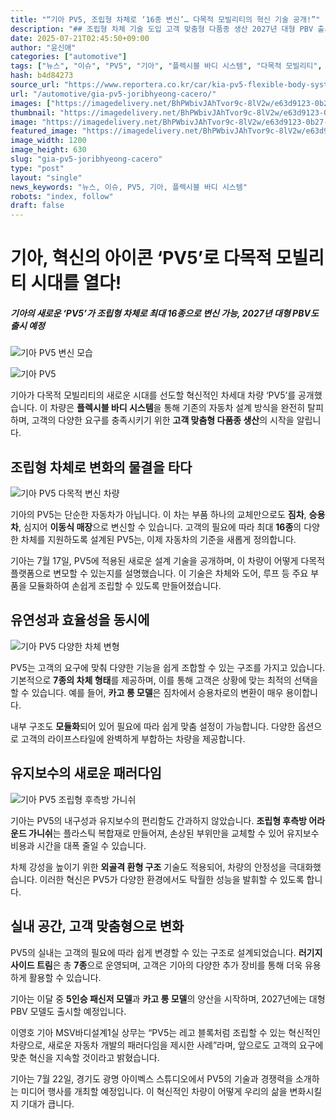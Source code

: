```yaml
---
title: "“기아 PV5, 조립형 차체로 ‘16종 변신’… 다목적 모빌리티의 혁신 기술 공개!”"
description: "## 조립형 차체 기술 도입 고객 맞춤형 다품종 생산 2027년 대형 PBV 출시 예고 ..."
date: 2025-07-21T02:45:50+09:00
author: "윤신애"
categories: ["automotive"]
tags: ["뉴스", "이슈", "PV5", "기아", "플렉시블 바디 시스템", "다목적 모빌리티", "조립형 차체 기술"]
hash: b4d84273
source_url: "https://www.reportera.co.kr/car/kia-pv5-flexible-body-system/"
url: "/automotive/gia-pv5-joribhyeong-cacero/"
images: ["https://imagedelivery.net/BhPWbivJAhTvor9c-8lV2w/e63d9123-0b27-4fe9-dae7-a25647bbd100/public", "https://imagedelivery.net/BhPWbivJAhTvor9c-8lV2w/3191513a-1fa3-45fe-3f06-68669c133d00/public", "https://imagedelivery.net/BhPWbivJAhTvor9c-8lV2w/7f09be91-6279-4a28-d6dc-e9b3ce0b7700/public", "https://imagedelivery.net/BhPWbivJAhTvor9c-8lV2w/186b2968-cd19-480f-035b-c03e9ff2ef00/public"]
thumbnail: "https://imagedelivery.net/BhPWbivJAhTvor9c-8lV2w/e63d9123-0b27-4fe9-dae7-a25647bbd100/public"
image: "https://imagedelivery.net/BhPWbivJAhTvor9c-8lV2w/e63d9123-0b27-4fe9-dae7-a25647bbd100/public"
featured_image: "https://imagedelivery.net/BhPWbivJAhTvor9c-8lV2w/e63d9123-0b27-4fe9-dae7-a25647bbd100/public"
image_width: 1200
image_height: 630
slug: "gia-pv5-joribhyeong-cacero"
type: "post"
layout: "single"
news_keywords: "뉴스, 이슈, PV5, 기아, 플렉시블 바디 시스템"
robots: "index, follow"
draft: false
---
```


# 기아, 혁신의 아이콘 ‘PV5’로 다목적 모빌리티 시대를 열다!

##### 기아의 새로운 ‘PV5’가 조립형 차체로 최대 16종으로 변신 가능, 2027년 대형 PBV도 출시 예정

![기아 PV5 변신 모습](https://imagedelivery.net/BhPWbivJAhTvor9c-8lV2w/e63d9123-0b27-4fe9-dae7-a25647bbd100/public)


![기아 PV5](https://example.com/image.jpg)

기아가 다목적 모빌리티의 새로운 시대를 선도할 혁신적인 차세대 차량 ‘PV5’를 공개했습니다. 이 차량은 **플렉시블 바디 시스템**을 통해 기존의 자동차 설계 방식을 완전히 탈피하며, 고객의 다양한 요구를 충족시키기 위한 **고객 맞춤형 다품종 생산**의 시작을 알립니다. 

## 조립형 차체로 변화의 물결을 타다

![기아 PV5 다목적 변신 차량](https://imagedelivery.net/BhPWbivJAhTvor9c-8lV2w/3191513a-1fa3-45fe-3f06-68669c133d00/public)


기아의 PV5는 단순한 자동차가 아닙니다. 이 차는 부품 하나의 교체만으로도 **짐차**, **승용차**, 심지어 **이동식 매장**으로 변신할 수 있습니다. 고객의 필요에 따라 최대 **16종**의 다양한 차체를 지원하도록 설계된 PV5는, 이제 자동차의 기준을 새롭게 정의합니다. 

기아는 7월 17일, PV5에 적용된 새로운 설계 기술을 공개하며, 이 차량이 어떻게 다목적 플랫폼으로 변모할 수 있는지를 설명했습니다. 이 기술은 차체와 도어, 루프 등 주요 부품을 모듈화하여 손쉽게 조립할 수 있도록 만들어졌습니다.

## 유연성과 효율성을 동시에

![기아 PV5 다양한 차체 변형](https://imagedelivery.net/BhPWbivJAhTvor9c-8lV2w/7f09be91-6279-4a28-d6dc-e9b3ce0b7700/public)


PV5는 고객의 요구에 맞춰 다양한 기능을 쉽게 조합할 수 있는 구조를 가지고 있습니다. 기본적으로 **7종의 차체 형태**를 제공하며, 이를 통해 고객은 상황에 맞는 최적의 선택을 할 수 있습니다. 예를 들어, **카고 롱 모델**은 짐차에서 승용차로의 변환이 매우 용이합니다. 

내부 구조도 **모듈화**되어 있어 필요에 따라 쉽게 맞춤 설정이 가능합니다. 다양한 옵션으로 고객의 라이프스타일에 완벽하게 부합하는 차량을 제공합니다.

## 유지보수의 새로운 패러다임

![기아 PV5 조립형 후측방 가니쉬](https://imagedelivery.net/BhPWbivJAhTvor9c-8lV2w/186b2968-cd19-480f-035b-c03e9ff2ef00/public)


기아는 PV5의 내구성과 유지보수의 편리함도 간과하지 않았습니다. **조립형 후측방 어라운드 가니쉬**는 플라스틱 복합재로 만들어져, 손상된 부위만을 교체할 수 있어 유지보수 비용과 시간을 대폭 줄일 수 있습니다. 

차체 강성을 높이기 위한 **외골격 환형 구조** 기술도 적용되어, 차량의 안정성을 극대화했습니다. 이러한 혁신은 PV5가 다양한 환경에서도 탁월한 성능을 발휘할 수 있도록 합니다.

## 실내 공간, 고객 맞춤형으로 변화

PV5의 실내는 고객의 필요에 따라 쉽게 변경할 수 있는 구조로 설계되었습니다. **러기지 사이드 트림**은 총 **7종**으로 운영되며, 고객은 기아의 다양한 추가 장비를 통해 더욱 유용하게 활용할 수 있습니다. 

기아는 이달 중 **5인승 패신저 모델**과 **카고 롱 모델**의 양산을 시작하며, 2027년에는 대형 PBV 모델도 출시할 예정입니다. 

이영호 기아 MSV바디설계1실 상무는 “PV5는 레고 블록처럼 조립할 수 있는 혁신적인 차량으로, 새로운 자동차 개발의 패러다임을 제시한 사례”라며, 앞으로도 고객의 요구에 맞춘 혁신을 지속할 것이라고 밝혔습니다. 

기아는 7월 22일, 경기도 광명 아이벡스 스튜디오에서 PV5의 기술과 경쟁력을 소개하는 미디어 행사를 개최할 예정입니다. 이 혁신적인 차량이 어떻게 우리의 삶을 변화시킬지 기대가 큽니다.
